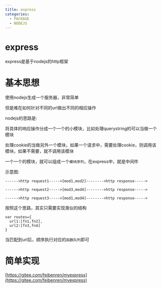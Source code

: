 ```yaml
---
title: express
categories:
  - PACKAGE
  - NODEJS
---
```


# express
express是基于nodejs的http框架
# 基本思想
使用nodejs生成一个服务器，非常简单

但是难在如何针对不同的url做出不同的相应操作

nodejs的思路是:

将具体的响应操作分成一个一个的小模块，比如处理querystring的可以当做一个模块

处理cookie的当做另外一个模块，如果一个请求中，需要处理cookie，则调用该模块，如果不需要，就不调用该模块

一个一个的模块，就可以组成一个`模块序列`，在express中，就是中间件

示意图:

```
------>http request1----->[mod1,mod2]-------->http response----->

------>http request2----->[mod3,mod4]-------->http response----->

------>http request3----->[mod1,mod4]-------->http response----->
```

按照这个思路，其实只需要实现类似的结构

```
var routes={
  url1:[fn1,fn2],
  url2:[fn3,fn4]
}
```
当匹配到url后，顺序执行对应的`函数队列`即可

# 简单实现

[https://gitee.com/feibenren/myexpress](https://gitee.com/feibenren/myexpress)


